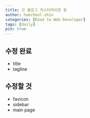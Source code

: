 ```yaml
---
title: 깃 블로그 커스터마이징 중
author: haecheol-shin
categories: [Road to Web Developer]
tags: [daily]
pin: true
---
```


## 수정 완료

- title
- tagline

## 수정할 것

- favicon
- sidebar
- main page


